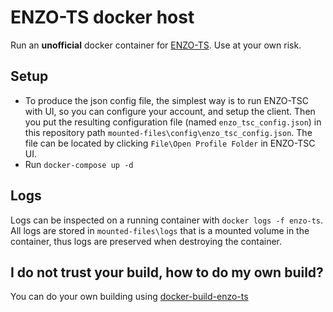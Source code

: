 # ENZO-TS docker host

Run an **unofficial** docker container for [ENZO-TS](https://www.enzobot.com). Use at your own risk.  

## Setup
- To produce the json config file, the simplest way is to run ENZO-TSC with UI, so you can configure your account, and setup the client. Then you put the resulting configuration file (named `enzo_tsc_config.json`) in this repository path `mounted-files\config\enzo_tsc_config.json`. The file can be located by clicking `File\Open Profile Folder` in ENZO-TSC UI.
- Run `docker-compose up -d`

## Logs
Logs can be inspected on a running container with `docker logs -f enzo-ts`. All logs are stored in `mounted-files\logs` that is a mounted volume in the container, thus logs are preserved when destroying the container.

## I do not trust your build, how to do my own build?
You can do your own building using [docker-build-enzo-ts](https://github.com/danydev/docker-build-enzo-ts)
